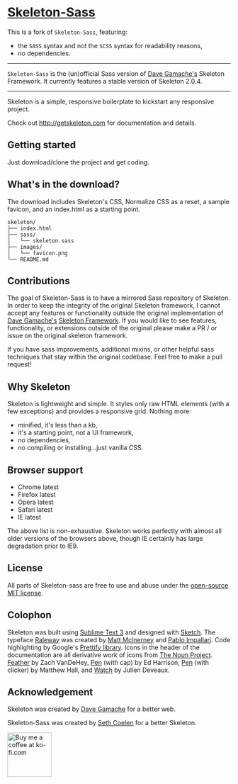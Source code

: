 # [Skeleton-Sass](http://getskeleton.com)
This is a fork of `Skeleton-Sass`, featuring:
- the `SASS` syntax and not the `SCSS` syntax for readability reasons,
- no dependencies.

-----

`Skeleton-Sass` is the (un)official Sass version of [Dave Gamache's](https://twitter.com/dhg) Skeleton Framework. It currently features a stable version of Skeleton 2.0.4.

-----

Skeleton is a simple, responsive boilerplate to kickstart any responsive project.

Check out <http://getskeleton.com> for documentation and details.

## Getting started
Just download/clone the project and get coding.

## What's in the download?
The download includes Skeleton's CSS, Normalize CSS as a reset, a sample favicon, and an index.html as a starting point.

```
skeleton/
├── index.html
├── sass/
│   └── skeleton.sass
├── images/
│   └── favicon.png
└── README.md

```

## Contributions
The goal of Skeleton-Sass is to have a mirrored Sass repository of Skeleton. In order to keep the integrity of the original Skeleton framework, I cannot accept any features or functionality outside the original implementation of [Dave Gamache's](https://twitter.com/dhg) [Skeleton Framework](https://github.com/dhg/Skeleton). If you would like to see features, functionality, or extensions outside of the original please make a PR / or issue on the original skeleton framework.

If you have sass improvements, additional mixins, or other helpful sass techniques that stay within the original codebase. Feel free to make a pull request!

## Why Skeleton
Skeleton is lightweight and simple. It styles only raw HTML elements (with a few exceptions) and provides a responsive grid. Nothing more:

- minified, it's less than a kb,
- it's a starting point, not a UI framework,
- no dependencies,
- no compiling or installing...just vanilla CSS.

## Browser support
- Chrome latest
- Firefox latest
- Opera latest
- Safari latest
- IE latest

The above list is non-exhaustive. Skeleton works perfectly with almost all older versions of the browsers above, though IE certainly has large degradation prior to IE9.

## License
All parts of Skeleton-sass are free to use and abuse under the [open-source MIT license](http://opensource.org/licenses/mit-license.php).

## Colophon
Skeleton was built using [Sublime Text 3](http://www.sublimetext.com/3) and designed with [Sketch](http://bohemiancoding.com/sketch). The typeface [Raleway](http://www.google.com/fonts/specimen/Raleway) was created by [Matt McInerney](http://matt.cc/) and [Pablo Impallari](http://www.impallari.com/). Code highlighting by Google's [Prettify library](https://code.google.com/p/google-code-prettify/). Icons in the header of the documentation are all derivative work of icons from [The Noun Project](thenounproject.com). [Feather](http://thenounproject.com/term/feather/22073) by Zach VanDeHey, [Pen](http://thenounproject.com/term/pen/21163) (with cap) by Ed Harrison, [Pen](http://thenounproject.com/term/pen/32847) (with clicker) by Matthew Hall, and [Watch](http://thenounproject.com/term/watch/48015) by Julien Deveaux.

## Acknowledgement
Skeleton was created by [Dave Gamache](https://twitter.com/dhg) for a better web.

Skeleton-Sass was created by [Seth Coelen](http://sethcoelen.com) for a better Skeleton.

<a href='https://ko-fi.com?i=2446A87JJ08CZ' target='_blank'>
<img style='border:0px;width:100px;' src='https://az743702.vo.msecnd.net/cdn/btn1.png' border='0' alt='Buy me a coffee at ko-fi.com' />
</a> 

